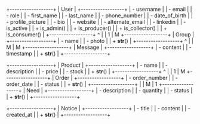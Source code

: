 +------------------+
|      User        |
+------------------+
| - username       |
| - email          |
| - role           |
| - first_name     |
| - last_name      |
| - phone_number   |
| - date_of_birth  |
| - profile_picture |
| - bio            |
| - website        |
| - alternate_email |
| - linkedin       |
| - is_active      |
| + is_admin()     |
| + is_producer()  |
| + is_collector() |
| + is_consumer()  |
+------------------+
        ^
        |
        | 1
        | M
+------------------+
|      Group       |
+------------------+
| - name           |
| - photo          |
| + __str__()     |
+------------------+
        ^
        |
        | M
        | M
+------------------+
|     Message      |
+------------------+
| - content        |
| - timestamp      |
| + __str__()     |
+------------------+

+------------------+
|     Product      |
+------------------+
| - name           |
| - description    |
| - price          |
| - stock          |
| + __str__()     |
+------------------+
        ^
        |
        | 1
        | M
+------------------+
|     Order        |
+------------------+
| - order_number    |
| - order_date      |
| - status          |
| + __str__()      |
+------------------+
        |
        | M
        | 1
+------------------+
|     Need         |
+------------------+
| - description    |
| - quantity       |
| - status         |
| + __str__()     |
+------------------+

+------------------+
|      Notice      |
+------------------+
| - title          |
| - content        |
| - created_at     |
| + __str__()     |
+------------------+
